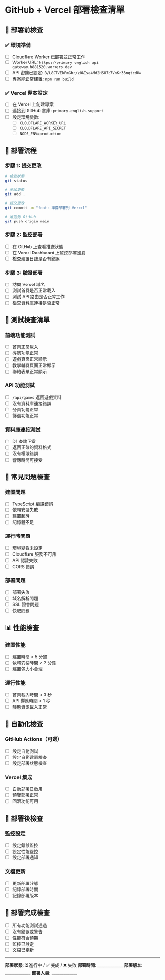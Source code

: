 # GitHub + Vercel 部署檢查清單

## 🎯 部署前檢查

### ✅ 環境準備
- [ ] Cloudflare Worker 已部署並正常工作
- [ ] Worker URL: `https://primary-english-api-gateway.h881520.workers.dev`
- [ ] API 密鑰已設定: `B/L8CTVEkPmGbr/z0AIsa4Md2HSU7b7VnKr33nqtcdU=`
- [ ] 專案能正常建置: `npm run build`

### ✅ Vercel 專案設定
- [ ] 在 Vercel 上創建專案
- [ ] 連接到 GitHub 倉庫: `primary-english-support`
- [ ] 設定環境變數:
  - [ ] `CLOUDFLARE_WORKER_URL`
  - [ ] `CLOUDFLARE_API_SECRET`
  - [ ] `NODE_ENV=production`

## 🚀 部署流程

### 步驟 1: 提交更改
```bash
# 檢查狀態
git status

# 添加更改
git add .

# 提交更改
git commit -m "feat: 準備部署到 Vercel"

# 推送到 GitHub
git push origin main
```

### 步驟 2: 監控部署
- [ ] 在 GitHub 上查看推送狀態
- [ ] 在 Vercel Dashboard 上監控部署進度
- [ ] 檢查建置日誌是否有錯誤

### 步驟 3: 驗證部署
- [ ] 訪問 Vercel 域名
- [ ] 測試首頁是否正常載入
- [ ] 測試 API 路由是否正常工作
- [ ] 檢查資料庫連接是否正常

## 🧪 測試檢查清單

### 前端功能測試
- [ ] 首頁正常載入
- [ ] 導航功能正常
- [ ] 遊戲頁面正常顯示
- [ ] 教學輔具頁面正常顯示
- [ ] 聯絡表單正常顯示

### API 功能測試
- [ ] `/api/games` 返回遊戲資料
- [ ] 沒有資料庫連接錯誤
- [ ] 分頁功能正常
- [ ] 篩選功能正常

### 資料庫連接測試
- [ ] D1 查詢正常
- [ ] 返回正確的資料格式
- [ ] 沒有權限錯誤
- [ ] 響應時間可接受

## 🚨 常見問題檢查

### 建置問題
- [ ] TypeScript 編譯錯誤
- [ ] 依賴安裝失敗
- [ ] 建置超時
- [ ] 記憶體不足

### 運行時問題
- [ ] 環境變數未設定
- [ ] Cloudflare 服務不可用
- [ ] API 認證失敗
- [ ] CORS 錯誤

### 部署問題
- [ ] 部署失敗
- [ ] 域名解析問題
- [ ] SSL 證書問題
- [ ] 快取問題

## 📊 性能檢查

### 建置性能
- [ ] 建置時間 < 5 分鐘
- [ ] 依賴安裝時間 < 2 分鐘
- [ ] 建置包大小合理

### 運行性能
- [ ] 首頁載入時間 < 3 秒
- [ ] API 響應時間 < 1 秒
- [ ] 靜態資源載入正常

## 🔄 自動化檢查

### GitHub Actions（可選）
- [ ] 設定自動測試
- [ ] 設定自動建置檢查
- [ ] 設定部署狀態檢查

### Vercel 集成
- [ ] 自動部署已啟用
- [ ] 預覽部署正常
- [ ] 回滾功能可用

## 📝 部署後檢查

### 監控設定
- [ ] 設定錯誤監控
- [ ] 設定性能監控
- [ ] 設定部署通知

### 文檔更新
- [ ] 更新部署狀態
- [ ] 記錄部署時間
- [ ] 記錄部署版本

## 🎉 部署完成檢查

- [ ] 所有功能測試通過
- [ ] 沒有錯誤或警告
- [ ] 性能符合預期
- [ ] 監控已設定
- [ ] 文檔已更新

---

**部署狀態**: ⏳ 進行中 / ✅ 完成 / ❌ 失敗
**部署時間**: _____________
**部署版本**: _____________
**部署人員**: _____________
